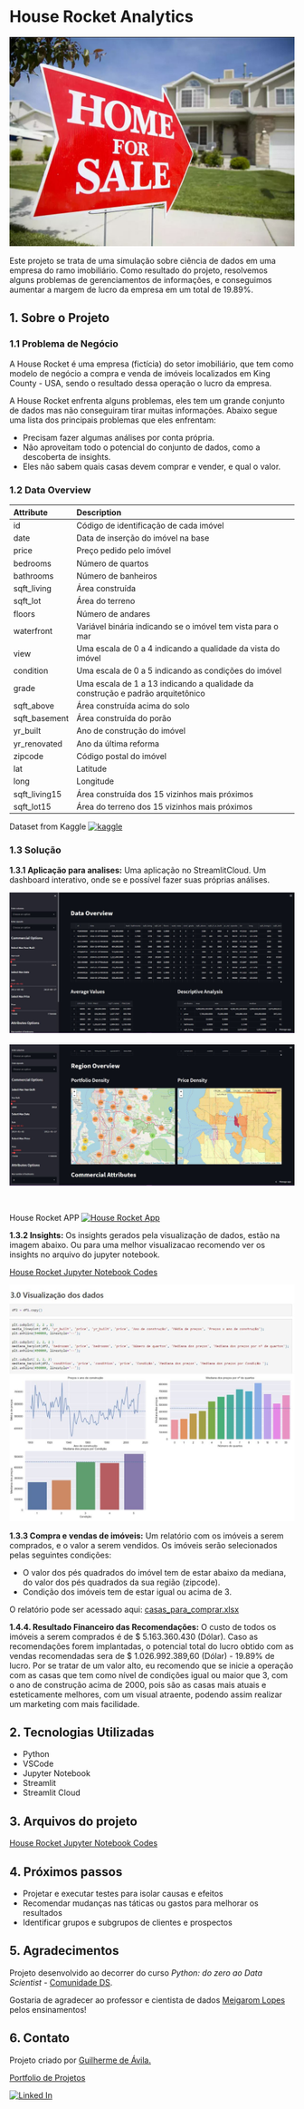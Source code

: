 # House Rocket Analytics
![alt text](https://github.com/GuilhermedeAvila/House_Rocket/blob/main/imagens/For_sale.JPG)

Este projeto se trata de uma simulação sobre ciência de dados em uma empresa do ramo imobiliário. Como resultado do projeto, resolvemos alguns problemas de gerenciamentos de informações, e conseguimos aumentar a margem de lucro da empresa em um total de 19.89%.

## 1. Sobre o Projeto
### 1.1 Problema de Negócio
A House Rocket é uma empresa (fictícia) do setor imobiliário, que tem como modelo de negócio a compra e venda de imóveis localizados em King County - USA, sendo o resultado dessa operação o lucro da empresa.

A House Rocket enfrenta alguns problemas, eles tem um grande conjunto de dados mas não conseguiram tirar muitas informações. Abaixo segue uma lista dos principais problemas que eles enfrentam:
- Precisam fazer algumas análises por conta própria.
- Não aproveitam todo o potencial do conjunto de dados, como a descoberta de insights.
- Eles não sabem quais casas devem comprar e vender, e qual o valor.


### 1.2 Data Overview
| Attribute | Description |
| :----- | :----- |
| id | Código de identificação de cada imóvel |
| date | Data de inserção do imóvel na base |
| price | Preço pedido pelo imóvel |
| bedrooms | Número de quartos |
| bathrooms | Número de banheiros |
| sqft_living | Área construída |
| sqft_lot | Área do terreno |
| floors | Número de andares |
| waterfront | Variável binária indicando se o imóvel tem vista para o mar |
| view | Uma escala de 0 a 4 indicando a qualidade da vista do imóvel |
| condition | Uma escala de 0 a 5 indicando as condições do imóvel |
| grade | Uma escala de 1 a 13 indicando a qualidade da construção e padrão arquitetônico |
| sqft_above | Área construída acima do solo |
| sqft_basement | Área construída do porão |
| yr_built | Ano de construção do imóvel |
| yr_renovated | Ano da última reforma |
| zipcode | Código postal do imóvel |
| lat | Latitude |
| long | Longitude |
| sqft_living15 | Área construída dos 15 vizinhos mais próximos |
| sqft_lot15 | Área do terreno dos 15 vizinhos mais próximos |

Dataset from Kaggle
[![kaggle](https://img.shields.io/badge/Kaggle-20BEFF?style=for-the-badge&logo=Kaggle&logoColor=white)](https://www.kaggle.com/harlfoxem/housesalesprediction)

### 1.3 Solução

**1.3.1 Aplicação para analises:** Uma aplicação no StreamlitCloud. Um dashboard interativo, onde se e possível fazer suas próprias análises.

<img src= "imagens/dash_streamlit.jpg"  width="600">
&nbsp;

<img src= "imagens/dash_streamlit2.jpg"  width="600">

&nbsp;

House Rocket APP
[![House Rocket App](https://static.streamlit.io/badges/streamlit_badge_black_white.svg)](https://guilhermeavila-houserocket.streamlit.app/)

**1.3.2 Insights:** Os insights gerados pela visualização de dados, estão na imagem abaixo. Ou para uma melhor visualizacao recomendo ver os insights no arquivo do jupyter notebook.

 [House Rocket Jupyter Notebook Codes](https://github.com/GuilhermedeAvila/House_Rocket/blob/main/Insight%20-%20Apartments.ipynb)

![alt text](https://github.com/GuilhermedeAvila/House_Rocket/blob/main/imagens/jupyter_notebook.JPG)


**1.3.3 Compra e vendas de imóveis:** Um relatório com os imóveis a serem comprados, e o valor a serem vendidos. Os imóveis serão selecionados pelas seguintes condições:
- O valor dos pés quadrados do imóvel tem de estar abaixo da mediana, do valor dos pés quadrados da sua região (zipcode).
- Condição dos imóveis tem de estar igual ou acima de 3.

O relatório pode ser acessado aqui: [casas_para_comprar.xlsx](https://github.com/GuilhermedeAvila/House_Rocket/blob/main/casa_para_comprar.xlsx)

**1.4.4. Resultado Financeiro das Recomendações:** O custo de todos os imóveis a serem comprados é de $ 5.163.360.430 (Dólar). Caso as recomendações forem implantadas, o potencial total do lucro obtido com as vendas recomendadas sera de $ 1.026.992.389,60 (Dólar) - 19.89% de lucro. Por se tratar de um valor alto, eu recomendo que se inicie a operação com as casas que tem como nível de condições igual ou maior que 3, com o ano de construção acima de 2000, pois são as casas mais atuais e esteticamente melhores, com um visual atraente, podendo assim realizar um marketing com mais facilidade.


## 2. Tecnologias Utilizadas
- Python 
- VSCode
- Jupyter Notebook
- Streamlit
- Streamlit Cloud

## 3. Arquivos do projeto
 [House Rocket Jupyter Notebook Codes](https://github.com/GuilhermedeAvila/House_Rocket/blob/main/Insight%20-%20Apartments.ipynb)
 

## 4. Próximos passos
- Projetar e executar testes para isolar causas e efeitos
- Recomendar mudanças nas táticas ou gastos para melhorar os resultados
- Identificar grupos e subgrupos de clientes e prospectos

## 5. Agradecimentos
Projeto desenvolvido ao decorrer  do curso *Python: do zero ao Data Scientist* - [Comunidade DS](https://comunidadeds.com/).

Gostaria de agradecer ao professor e cientista de dados [Meigarom Lopes](https://www.linkedin.com/in/meigarom/) pelos ensinamentos!

## 6. Contato
Projeto criado por [Guilherme de Ávila.](https://www.linkedin.com/in/guilherme-de-%C3%A1vila-rodrigues-orlando027/)

[Portfolio de Projetos]()

[![Linked In](https://img.shields.io/badge/LinkedIn-0077B5?style=for-the-badge&logo=linkedin&logoColor=white)](https://www.linkedin.com/in/guilherme-de-%C3%A1vila-rodrigues-orlando027/)
